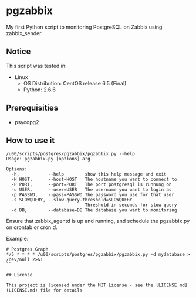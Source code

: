 # pgzabbix

My first Python script to monitoring PostgreSQL on Zabbix using zabbix_sender

## Notice

This script was tested in:

* Linux
  * OS Distribution: CentOS release 6.5 (Final)
  * Python: 2.6.6

## Prerequisities

* psycopg2

## How to use it

```
/u00/scripts/postgres/pgzabbix/pgzabbix.py --help
Usage: pgzabbix.py [options] arg

Options:
  -h,           --help        show this help message and exit
  -H HOST,      --host=HOST   The hostname you want to connect to
  -P PORT,      --port=PORT   The port postgresql is runnung on
  -u USER,      --user=USER   The username you want to login as
  -p PASSWD,    --pass=PASSWD The password you use for that user
  -s SLOWQUERY, --slow-query-threshold=SLOWQUERY
                              Threshold in seconds for slow query
  -d DB,        --database=DB The database you want to monitoring
```

Ensure that zabbix_agentd is up and running, and schedule the pgzabbix.py on crontab or cron.d. 

Example:
```
# Postgres Graph
*/5 * * * * /u00/scripts/postgres/pgzabbix/pgzabbix.py -d mydatabase > /dev/null 2>&1 
``

## License

This project is licensed under the MIT License - see the [LICENSE.md](LICENSE.md) file for details
